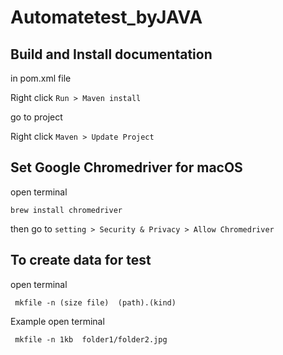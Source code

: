 # Automatetest_byJAVA


## Build and Install documentation
in pom.xml file

Right click  `Run > Maven install `

go to project 

Right click  `Maven > Update Project`

## Set Google Chromedriver for macOS
open terminal 

```shell
brew install chromedriver  
```
then go to 
`setting > Security & Privacy > Allow Chromedriver`

## To create data for test
open terminal 

```shell
 mkfile -n (size file)  (path).(kind)
```
Example 
open terminal 

```shell
 mkfile -n 1kb  folder1/folder2.jpg
```
